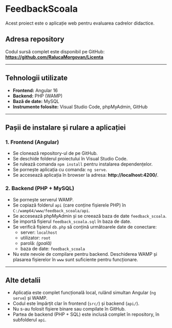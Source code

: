 # FeedbackScoala

Acest proiect este o aplicație web pentru evaluarea cadrelor didactice.

## Adresa repository

Codul sursă complet este disponibil pe GitHub:  
**https://github.com/RalucaMorgovan/Licenta**

---

## Tehnologii utilizate

- **Frontend:** Angular 16  
- **Backend:** PHP (WAMP)  
- **Bază de date:** MySQL  
- **Instrumente folosite:** Visual Studio Code, phpMyAdmin, GitHub

---

## Pașii de instalare și rulare a aplicației

### 1. Frontend (Angular)

- Se clonează repository-ul de pe GitHub.
- Se deschide folderul proiectului în Visual Studio Code.
- Se rulează comanda `npm install` pentru instalarea dependențelor.
- Se pornește aplicația cu comanda: `ng serve`.
- Se accesează aplicația în browser la adresa: **http://localhost:4200/**.

### 2. Backend (PHP + MySQL)

- Se pornește serverul WAMP.
- Se copiază folderul `api` (care conține fișierele PHP) în `C:/wamp64/www/feedback_scoala/api`.
- Se accesează phpMyAdmin și se creează baza de date `feedback_scoala`.
- Se importă fișierul `feedback_scoala.sql` în baza de date.
- Se verifică fișierul `db.php` să conțină următoarele date de conectare:
  - server: `localhost`
  - utilizator: `root`
  - parolă: *(goală)*
  - baza de date: `feedback_scoala`
- Nu este nevoie de compilare pentru backend. Deschiderea WAMP și plasarea fișierelor în `www` sunt suficiente pentru funcționare.

---

## Alte detalii

- Aplicația este complet funcțională local, rulând simultan Angular (`ng serve`) și WAMP.
- Codul este împărțit clar în frontend (`src/`) și backend (`api/`).
- Nu s-au folosit fișiere binare sau compilate în GitHub.
- Partea de backend (PHP + SQL) este inclusă complet în repository, în subfolderul `api`.


